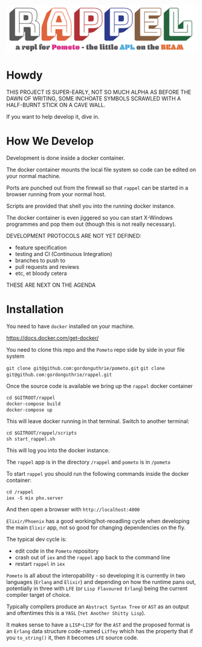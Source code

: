 ![Rappel Logo](apps/rappel_web/assets/static/images/rappel_logo.png)

# Howdy

THIS PROJECT IS SUPER-EARLY, NOT SO MUCH ALPHA AS BEFORE THE DAWN OF WRITING, SOME INCHOATE SYMBOLS SCRAWLED WITH A HALF-BURNT STICK ON A CAVE WALL.

If you want to help develop it, dive in.

# How We Develop

Development is done inside a docker container.

The docker container mounts the local file system so code can be edited on your normal machine.

Ports are punched out from the firewall so that `rappel` can be started in a browser running from your normal host.

Scripts are provided that shell you into the running docker instance. 

The docker container is even jiggered so you can start X-Windows programmes and pop them out (though this is not really necessary).

DEVELOPMENT PROTOCOLS ARE NOT YET DEFINED:

* feature specification
* testing and CI (Continuous Integration)
* branches to push to
* pull requests and reviews
* etc, et bloody cetera

THESE ARE NEXT ON THE AGENDA

# Installation

You need to have `docker` installed on your machine.

https://docs.docker.com/get-docker/

You need to clone this repo and the `Pometo` repo side by side in your file system

`git clone git@github.com:gordonguthrie/pometo.git`
`git clone git@github.com:gordonguthrie/rappel.git`

Once the source code is available we bring up the `rappel` docker container

```
cd $GITROOT/rappel
docker-compose build
docker-compose up
```

This will leave docker running in that terminal. Switch to another terminal:

```
cd $GITROOT/rappel/scripts
sh start_rappel.sh
```

This will log you into the docker instance.

The `rappel` app is in the directory `/rappel` and `pometo` is in `/pometo`

To start `rappel` you should run the following commands inside the docker container:

```
cd /rappel
iex -S mix phx.server
```

And then open a browser with `http://localhost:4000`

`Elixir/Phoenix` has a good working/hot-reoadling cycle when developing the main `Elixir` app, not so good for changing dependencies on the fly.

The typical dev cycle is:

* edit code in the `Pometo` repository
* crash out of `iex` and the `rappel` app back to the command line
* restart `rappel` in `iex`

`Pometo` is all about the interopability - so developing it is currently in two languages (`Erlang` and `Elixir`) and depending on how the runtime pans out, potentially in three with `LFE` (or `Lisp Flavoured Erlang`) being the current compiler target of choice.

Typically compilers produce an `Abstract Syntax Tree` or `AST` as an output and oftentimes this is a `YASL` (`Yet Another Shitty Lisp`).

It makes sense to have a `LISP`-`LISP` for the `AST` and the proposed format is an `Erlang` data structure code-named `Liffey` which has the property that if you `to_string()` it, then it becomes `LFE` source code.